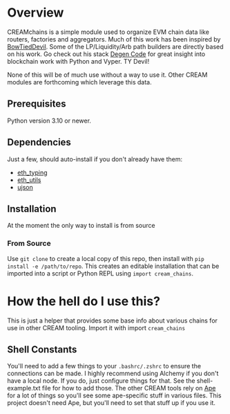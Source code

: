 # Overview
CREAMchains is a simple module used to organize EVM chain data like routers, factories and aggregators. Much of this work has been inspired by [BowTiedDevil](https://twitter.com/BowTiedDevil). Some of the LP/Liquidity/Arb path builders are directly based on his work. Go check out his stack [Degen Code](https://www.degencode.com/) for great insight into blockchain work with Python and Vyper. TY Devil!

None of this will be of much use without a way to use it. Other CREAM modules are forthcoming which leverage this data.

## Prerequisites
Python version 3.10 or newer.

## Dependencies
Just a few, should auto-install if you don't already have them:

* [eth_typing](https://pypi.org/project/eth-typing/)
* [eth_utils](https://pypi.org/project/eth-utils/)
* [ujson](https://pypi.org/project/ujson/)

## Installation
At the moment the only way to install is from source

### From Source
Use `git clone` to create a local copy of this repo, then install with `pip install -e /path/to/repo`. This creates an editable installation that can be imported into a script or Python REPL using `import cream_chains`.

# How the hell do I use this?
This is just a helper that provides some base info about various chains for use in other CREAM tooling. Import it with import `cream_chains`

## Shell Constants
You'll need to add a few things to your `.bashrc/.zshrc` to ensure the connections can be made. I highly recommend using Alchemy if you don't have a local node. If you do, just configure things for that. See the shell-example.txt file for how to add those. The other CREAM tools rely on [Ape](https://github.com/ApeWorX/ape) for a lot of things so you'll see some ape-specific stuff in various files. This project doesn't need Ape, but you'll need to set that stuff up if you use it.